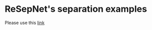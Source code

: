 # ReSepNet's separation examples

Please use this [link](https://hadializadeh1.github.io/ReSepNet/)
